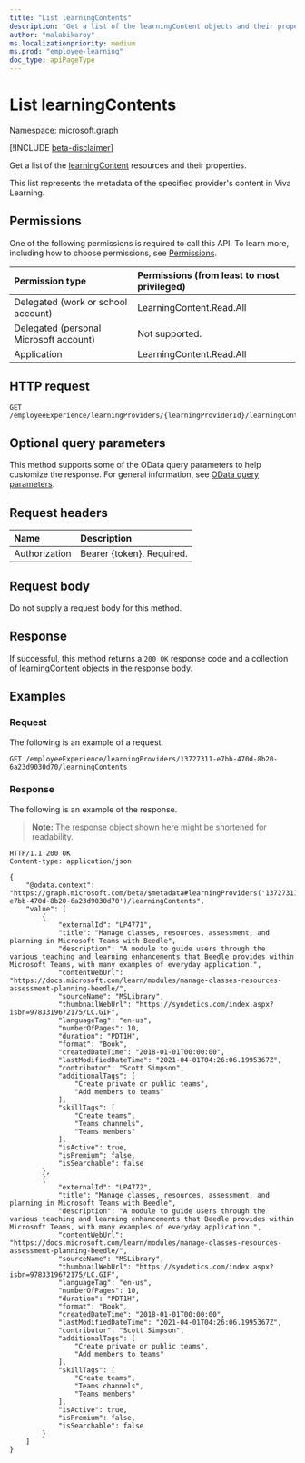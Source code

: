 ```yaml
---
title: "List learningContents"
description: "Get a list of the learningContent objects and their properties."
author: "malabikaroy"
ms.localizationpriority: medium
ms.prod: "employee-learning"
doc_type: apiPageType
---
```


# List learningContents
Namespace: microsoft.graph

[!INCLUDE [beta-disclaimer](../../includes/beta-disclaimer.md)]

Get a list of the [learningContent](../resources/learningcontent.md) resources and their properties.

This list represents the metadata of the specified provider's content in Viva Learning.

## Permissions
One of the following permissions is required to call this API. To learn more, including how to choose permissions, see [Permissions](/graph/permissions-reference).

|Permission type|Permissions (from least to most privileged)|
|:---|:---|
|Delegated (work or school account)|LearningContent.Read.All|
|Delegated (personal Microsoft account)|Not supported.|
|Application|LearningContent.Read.All|

## HTTP request

<!-- {
  "blockType": "ignored"
}
-->
``` http
GET /employeeExperience/learningProviders/{learningProviderId}/learningContents
```

## Optional query parameters
This method supports some of the OData query parameters to help customize the response. For general information, see [OData query parameters](/graph/query-parameters).

## Request headers
|Name|Description|
|:---|:---|
|Authorization|Bearer {token}. Required.|

## Request body
Do not supply a request body for this method.

## Response

If successful, this method returns a `200 OK` response code and a collection of [learningContent](../resources/learningcontent.md) objects in the response body.

## Examples

### Request
The following is an example of a request.
<!-- {
  "blockType": "request",
  "name": "list_learningcontent"
}
-->
``` http
GET /employeeExperience/learningProviders/13727311-e7bb-470d-8b20-6a23d9030d70/learningContents 
```


### Response
The following is an example of the response.
>**Note:** The response object shown here might be shortened for readability.
<!-- {
  "blockType": "response",
  "truncated": true,
  "@odata.type": "microsoft.graph.learningContent",
  "isCollection": true
}
-->
``` http
HTTP/1.1 200 OK
Content-type: application/json

{
    "@odata.context": "https://graph.microsoft.com/beta/$metadata#learningProviders('13727311-e7bb-470d-8b20-6a23d9030d70')/learningContents",
    "value": [
        {
            "externalId": "LP4771",
            "title": "Manage classes, resources, assessment, and planning in Microsoft Teams with Beedle",
            "description": "A module to guide users through the various teaching and learning enhancements that Beedle provides within Microsoft Teams, with many examples of everyday application.",
            "contentWebUrl": "https://docs.microsoft.com/learn/modules/manage-classes-resources-assessment-planning-beedle/",
            "sourceName": "MSLibrary",
            "thumbnailWebUrl": "https://syndetics.com/index.aspx?isbn=9783319672175/LC.GIF",
            "languageTag": "en-us",
            "numberOfPages": 10,
            "duration": "PDT1H",
            "format": "Book",
            "createdDateTime": "2018-01-01T00:00:00",
            "lastModifiedDateTime": "2021-04-01T04:26:06.1995367Z",
            "contributor": "Scott Simpson",
            "additionalTags": [
                "Create private or public teams",
                "Add members to teams"
            ],
            "skillTags": [
                "Create teams",
                "Teams channels",
                "Teams members"
            ],
            "isActive": true,
            "isPremium": false,
            "isSearchable": false
        },
        {
            "externalId": "LP4772",
            "title": "Manage classes, resources, assessment, and planning in Microsoft Teams with Beedle",
            "description": "A module to guide users through the various teaching and learning enhancements that Beedle provides within Microsoft Teams, with many examples of everyday application.",
            "contentWebUrl": "https://docs.microsoft.com/learn/modules/manage-classes-resources-assessment-planning-beedle/",
            "sourceName": "MSLibrary",
            "thumbnailWebUrl": "https://syndetics.com/index.aspx?isbn=9783319672175/LC.GIF",
            "languageTag": "en-us",
            "numberOfPages": 10,
            "duration": "PDT1H",
            "format": "Book",
            "createdDateTime": "2018-01-01T00:00:00",
            "lastModifiedDateTime": "2021-04-01T04:26:06.1995367Z",
            "contributor": "Scott Simpson",
            "additionalTags": [
                "Create private or public teams",
                "Add members to teams"
            ],
            "skillTags": [
                "Create teams",
                "Teams channels",
                "Teams members"
            ],
            "isActive": true,
            "isPremium": false,
            "isSearchable": false
        }
    ]
}
```

